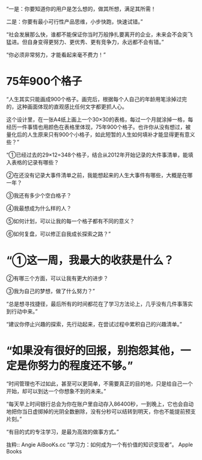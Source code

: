 “一是：你要知道你的用户是怎么想的，做其所想，满足其所需！

二是：你要有最小可行性产品思维，小步快跑，快速试错。”

“社会发展那么快，谁都不能保证你当时万般挣扎要离开的企业，未来会不会突飞猛进。但自身变得更努力、更优秀、更有竞争力，永远都不会有错。”

“你必须非常努力，才能看起来毫不费力！”

# 75年900个格子
“人生其实只能画成900个格子。画完后，根据每个人自己的年龄用笔涂掉过完的，这种画面体现的直观感比任何文字都更抓人心。

这个设计里，在一张A4纸上画上一个30×30的表格，每过一个月就涂掉一格，每经历一件事情也用颜色在表格里体现，75年900个格子。也许你从没有想过，被量化后的人生原来只有900个小格子，如此短暂的人生如何填补才能显得更有意义些？”

“①已经过去的29×12=348个格子，结合从2012年开始记录的大件事清单，能填入表格的记录有哪些？

②在还没有记录大事件清单之前，我能想起来的人生大事件有哪些，大概是在哪一年？

③我还有多少个空白格子？

④我最想成为什么样的人？

⑤如何计划，可以让我的每一个格子都有不同的意义？

⑥如何复盘，可以修正自我成长探索之路？”

# “①这一周，我最大的收获是什么？

②有哪三个方面，可以让我有更大的进步？

③我为自己的梦想，做了什么努力？”

“总是想寻找捷径，最后所有的时间都花在了学习方法论上，几乎没有几件事落实到行动中来。”

“建议你停止兴趣的探索，先行动起来，在尝试过程中累积自己的兴趣清单。”

# “如果没有很好的回报，别抱怨其他，一定是你努力的程度还不够。”

“时间管理也不过如此，甚至可以更简单，不需要真正的目的地，只是给自己一个开始，却可以到达一个你想象不到的未来。”

“每天早上时间银行总会为你在账户里自动存入86400秒，一到晚上，它也会自动地把你当日虚掷掉的光阴全数删除，没有分秒可以结转到明天，你也不能提前预支片刻。”

“有目的式的专注学习，是最为高效的做事方式。”

抜粋:: Angie AiBooKs.cc  “学习力：如何成为一个有价值的知识变现者”。 Apple Books  
